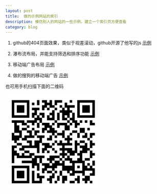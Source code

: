 ```yaml
---
layout: post
title:  做的示例网站的索引
description: 模仿别人的网站的一些示例，建立一个索引页方便查看
category: blog
---
```



1. github的404页面效果，类似于视差滚动，github开源了他写的js [示例](../../website/parallax/index.html)

2. 瀑布流布局，并能支持筛选和排序功能 [示例](../../website/isotope/index.html)

3. 移动端广告布局 [示例](../../website/mobile-ad/html/mobile-ad.html)

4. 做的搜狗的移动端广告 [示例](../../website/sg-h5-swiper/pages/page.html) 
	
也可用手机扫描下面的二维码

![sg-h5图片](../../images/QR/sg-h5.png)

